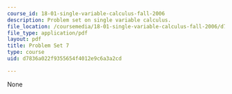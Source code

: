 ```yaml
---
course_id: 18-01-single-variable-calculus-fall-2006
description: Problem set on single variable calculus.
file_location: /coursemedia/18-01-single-variable-calculus-fall-2006/d7836a022f9355654f4012e9c6a3a2cd_ps7.pdf
file_type: application/pdf
layout: pdf
title: Problem Set 7
type: course
uid: d7836a022f9355654f4012e9c6a3a2cd

---
```

None